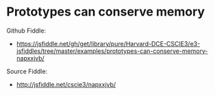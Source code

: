 # Prototypes can conserve memory

Github Fiddle:
- https://jsfiddle.net/gh/get/library/pure/Harvard-DCE-CSCIE3/e3-jsfiddles/tree/master/examples/prototypes-can-conserve-memory-napxxjvb/

Source Fiddle:
- http://jsfiddle.net/cscie3/napxxjvb/

